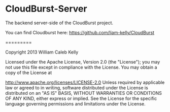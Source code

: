 CloudBurst-Server
==========

The backend server-side of the CloudBurst project.

You can find Cloudburst here:
https://github.com/liam-kelly/CloudBurst

=========

Copyright 2013 William Caleb Kelly

Licensed under the Apache License, Version 2.0 (the "License"); you may not use this file except in compliance with the License. You may obtain a copy of the License at

 http://www.apache.org/licenses/LICENSE-2.0
Unless required by applicable law or agreed to in writing, software distributed under the License is distributed on an "AS IS" BASIS, WITHOUT WARRANTIES OR CONDITIONS OF ANY KIND, either express or implied. See the License for the specific language governing permissions and limitations under the License.

